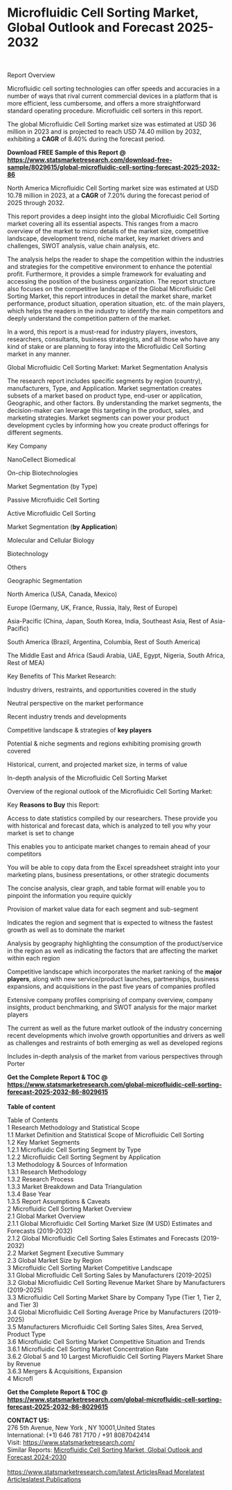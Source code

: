 <h1>Microfluidic Cell Sorting Market, Global Outlook and Forecast 2025-2032</h1><br/><p>Report Overview</p><p>Microfluidic cell sorting technologies can offer speeds and accuracies in a number of ways that rival current commercial devices in a platform that is more efficient, less cumbersome, and offers a more straightforward standard operating procedure. Microfluidic cell sorters in this report.</p><p>The global Microfluidic Cell Sorting market size was estimated at USD 36 million in 2023 and is projected to reach USD 74.40 million by 2032, exhibiting a <strong>CAGR</strong> of 8.40% during the forecast period.</p><p><strong>Download FREE Sample of this Report @ <a href="https://www.statsmarketresearch.com/download-free-sample/8029615/global-microfluidic-cell-sorting-forecast-2025-2032-86">https://www.statsmarketresearch.com/download-free-sample/8029615/global-microfluidic-cell-sorting-forecast-2025-2032-86</a></strong></p><p>North America Microfluidic Cell Sorting market size was estimated at USD 10.78 million in 2023, at a <strong>CAGR</strong> of 7.20% during the forecast period of 2025 through 2032.</p><p>This report provides a deep insight into the global Microfluidic Cell Sorting market covering all its essential aspects. This ranges from a macro overview of the market to micro details of the market size, competitive landscape, development trend, niche market, key market drivers and challenges, SWOT analysis, value chain analysis, etc.</p><p>The analysis helps the reader to shape the competition within the industries and strategies for the competitive environment to enhance the potential profit. Furthermore, it provides a simple framework for evaluating and accessing the position of the business organization. The report structure also focuses on the competitive landscape of the Global Microfluidic Cell Sorting Market, this report introduces in detail the market share, market performance, product situation, operation situation, etc. of the main players, which helps the readers in the industry to identify the main competitors and deeply understand the competition pattern of the market.</p><p>In a word, this report is a must-read for industry players, investors, researchers, consultants, business strategists, and all those who have any kind of stake or are planning to foray into the Microfluidic Cell Sorting market in any manner.</p><p>Global Microfluidic Cell Sorting Market: Market Segmentation Analysis</p><p>The research report includes specific segments by region (country), manufacturers, Type, and Application. Market segmentation creates subsets of a market based on product type, end-user or application, Geographic, and other factors. By understanding the market segments, the decision-maker can leverage this targeting in the product, sales, and marketing strategies. Market segments can power your product development cycles by informing how you create product offerings for different segments.</p><p>Key Company</p><p>NanoCellect Biomedical</p><p>On-chip Biotechnologies</p><p>Market Segmentation (by Type)</p><p>Passive Microfluidic Cell Sorting</p><p>Active Microfluidic Cell Sorting</p><p>Market Segmentation (<strong>by Application</strong>)</p><p>Molecular and Cellular Biology</p><p>Biotechnology</p><p>Others</p><p>Geographic Segmentation</p><p>North America (USA, Canada, Mexico)</p><p>Europe (Germany, UK, France, Russia, Italy, Rest of Europe)</p><p>Asia-Pacific (China, Japan, South Korea, India, Southeast Asia, Rest of Asia-Pacific)</p><p>South America (Brazil, Argentina, Columbia, Rest of South America)</p><p>The Middle East and Africa (Saudi Arabia, UAE, Egypt, Nigeria, South Africa, Rest of MEA)</p><p>Key Benefits of This Market Research:</p><p>Industry drivers, restraints, and opportunities covered in the study</p><p>Neutral perspective on the market performance</p><p>Recent industry trends and developments</p><p>Competitive landscape & strategies of <strong>key players</strong></p><p>Potential & niche segments and regions exhibiting promising growth covered</p><p>Historical, current, and projected market size, in terms of value</p><p>In-depth analysis of the Microfluidic Cell Sorting Market</p><p>Overview of the regional outlook of the Microfluidic Cell Sorting Market:</p><p>Key <strong>Reasons to Buy</strong> this Report:</p><p>Access to date statistics compiled by our researchers. These provide you with historical and forecast data, which is analyzed to tell you why your market is set to change</p><p>This enables you to anticipate market changes to remain ahead of your competitors</p><p>You will be able to copy data from the Excel spreadsheet straight into your marketing plans, business presentations, or other strategic documents</p><p>The concise analysis, clear graph, and table format will enable you to pinpoint the information you require quickly</p><p>Provision of market value data for each segment and sub-segment</p><p>Indicates the region and segment that is expected to witness the fastest growth as well as to dominate the market</p><p>Analysis by geography highlighting the consumption of the product/service in the region as well as indicating the factors that are affecting the market within each region</p><p>Competitive landscape which incorporates the market ranking of the <strong>major players</strong>, along with new service/product launches, partnerships, business expansions, and acquisitions in the past five years of companies profiled</p><p>Extensive company profiles comprising of company overview, company insights, product benchmarking, and SWOT analysis for the major market players</p><p>The current as well as the future market outlook of the industry concerning recent developments which involve growth opportunities and drivers as well as challenges and restraints of both emerging as well as developed regions</p><p>Includes in-depth analysis of the market from various perspectives through Porter</p><div><b>Get the Complete Report & TOC @ <a href="https://www.statsmarketresearch.com/global-microfluidic-cell-sorting-forecast-2025-2032-86-8029615">https://www.statsmarketresearch.com/global-microfluidic-cell-sorting-forecast-2025-2032-86-8029615</a></b></div><br><b>Table of content</b><p>Table of Contents<br />1 Research Methodology and Statistical Scope<br />1.1 Market Definition and Statistical Scope of Microfluidic Cell Sorting<br />1.2 Key Market Segments<br />1.2.1 Microfluidic Cell Sorting Segment by Type<br />1.2.2 Microfluidic Cell Sorting Segment by Application<br />1.3 Methodology & Sources of Information<br />1.3.1 Research Methodology<br />1.3.2 Research Process<br />1.3.3 Market Breakdown and Data Triangulation<br />1.3.4 Base Year<br />1.3.5 Report Assumptions & Caveats<br />2 Microfluidic Cell Sorting Market Overview<br />2.1 Global Market Overview<br />2.1.1 Global Microfluidic Cell Sorting Market Size (M USD) Estimates and Forecasts (2019-2032)<br />2.1.2 Global Microfluidic Cell Sorting Sales Estimates and Forecasts (2019-2032)<br />2.2 Market Segment Executive Summary<br />2.3 Global Market Size by Region<br />3 Microfluidic Cell Sorting Market Competitive Landscape<br />3.1 Global Microfluidic Cell Sorting Sales by Manufacturers (2019-2025)<br />3.2 Global Microfluidic Cell Sorting Revenue Market Share by Manufacturers (2019-2025)<br />3.3 Microfluidic Cell Sorting Market Share by Company Type (Tier 1, Tier 2, and Tier 3)<br />3.4 Global Microfluidic Cell Sorting Average Price by Manufacturers (2019-2025)<br />3.5 Manufacturers Microfluidic Cell Sorting Sales Sites, Area Served, Product Type<br />3.6 Microfluidic Cell Sorting Market Competitive Situation and Trends<br />3.6.1 Microfluidic Cell Sorting Market Concentration Rate<br />3.6.2 Global 5 and 10 Largest Microfluidic Cell Sorting Players Market Share by Revenue<br />3.6.3 Mergers & Acquisitions, Expansion<br />4 Microfl<br><div><b>Get the Complete Report & TOC @ <a href="https://www.statsmarketresearch.com/global-microfluidic-cell-sorting-forecast-2025-2032-86-8029615">https://www.statsmarketresearch.com/global-microfluidic-cell-sorting-forecast-2025-2032-86-8029615</a></b></div></p> <b>CONTACT US:</b><br>276 5th Avenue, New York , NY 10001,United States<br>International: (+1) 646 781 7170 / +91 8087042414<br>Visit: <a href="https://www.statsmarketresearch.com/">https://www.statsmarketresearch.com/</a><br>Similar Reports: <a href="https://www.statsmarketresearch.com/global-microfluidic-cell-sorting-forecast-2025-2032-86-8029615">Microfluidic Cell Sorting Market, Global Outlook and Forecast 2024-2030</a><br/><br/><a href="https://gyeongbokgung.com">https://www.statsmarketresearch.com/</a><a href="https://hallyeomaritime.com">latest Articles</a><a href="https://jingwansa.com">Read More</a><a href=https://nguoiviet.jp/">latest Articles</a><a href="https://www.intelmarketresearch.com/">latest Publications</a>